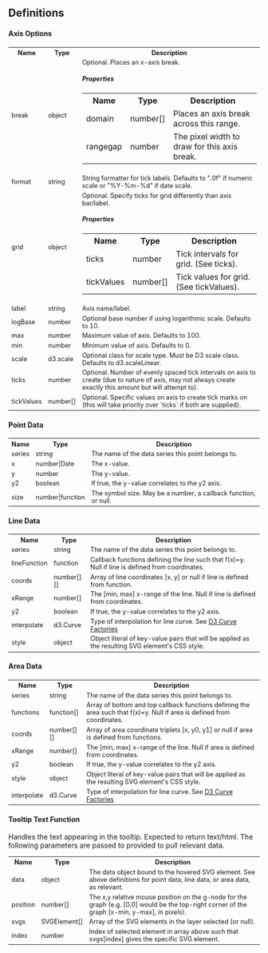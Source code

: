 ## Definitions ##

#### Axis Options ####

<table style="font-size:0.9em;">
  <tbody>
    <tr>
      <th>Name</th><th>Type</th><th>Description</th>
    </tr>
    <tr>
      <td>break</td>
      <td>object</td>
      <td>
        Optional. Places an x-axis break.
        <h5>Properties</h5>
        <table>
          <tbody>
            <tr>
              <th>Name</th><th>Type</th><th>Description</th>
            </tr>
            <tr>
              <td>domain</td><td>number[]</td><td>Places an axis break across this range.</td>
            </tr>
            <tr>
              <td>rangegap</td><td>number</td><td>The pixel width to draw for this axis break.</td>
            </tr>
          </tbody>
        </table>
      </td>
    </tr>
    <tr>
      <td>format</td><td>string</td><td>String formatter for tick labels. Defaults to ".0f" if numeric scale or "%Y-%m-%d" if date scale.</td>
    </tr>
    <tr>
      <td>grid</td>
      <td>object</td>
      <td>
        Optional. Specify ticks for grid differently than axis bar/label.
        <h5>Properties</h5>
        <table>
          <tbody>
            <tr>
              <th>Name</th><th>Type</th><th>Description</th>
            </tr>
            <tr>
              <td>ticks</td><td>number</td><td>Tick intervals for grid. (See ticks).</td>
            </tr>
            <tr>
              <td>tickValues</td><td>number[]</td><td>Tick values for grid. (See tickValues).</td>
            </tr>
          </tbody>
        </table>
      </td>
    </tr>
    <tr>
      <td>label</td><td>string</td><td>Axis name/label.</td>
    </tr>
    <tr>
      <td>logBase</td><td>number</td><td>Optional base number if using logarithmic scale. Defaults to 10.</td>
    </tr>
    <tr>
      <td>max</td><td>number</td><td>Maximum value of axis. Defaults to 100.</td>
    </tr>
    <tr>
      <td>min</td><td>number</td><td>Minimum value of axis. Defaults to 0.</td>
    </tr>
    <tr>
      <td>scale</td><td>d3.scale</td><td>Optional class for scale type. Must be D3 scale class. Defaults to d3.scaleLinear.</td>
    </tr>
    <tr>
      <td>ticks</td><td>number</td><td>Optional. Number of evenly spaced tick intervals on axis to create (due to nature of axis, may not always create exactly this amount but will attempt to).</td>
    </tr>
    <tr>
      <td>tickValues</td><td>number[]</td><td>Optional. Specific values on axis to create tick marks on (this will take priority over `ticks` if both are supplied).</td>
    </tr>
  </tbody>
</table>

#### Point Data ####

<table style="font-size:0.9em;">
  <tbody>
    <tr>
      <th>Name</th><th>Type</th><th>Description</th>
    </tr>
    <tr>
      <td>series</td><td>string</td><td>The name of the data series this point belongs to.</td>
    </tr>
    <tr>
      <td>x</td><td>number|Date</td><td>The x-value.</td>
    </tr>
    <tr>
      <td>y</td><td>number</td><td>The y-value.</td>
    </tr>
    <tr>
      <td>y2</td><td>boolean</td><td>If true, the y-value correlates to the y2 axis.</td>
    </tr>
    <tr>
      <td>size</td><td>number|function</td><td>The symbol size. May be a number, a callback function, or null.</td>
    </tr>
  </tbody>
</table>

#### Line Data ####

<table style="font-size:0.9em;">
  <tbody>
    <tr>
      <th>Name</th><th>Type</th><th>Description</th>
    </tr>
    <tr>
      <td>series</td><td>string</td><td>The name of the data series this point belongs to.</td>
    </tr>
    <tr>
      <td>lineFunction</td><td>function</td><td>Callback functions defining the line such that f(x)=y. Null if line is defined from coordinates.</td>
    </tr>
    <tr>
      <td>coords</td><td>number[][]</td><td>Array of line coordinates [x, y] or null if line is defined from function.</td>
    </tr>
    <tr>
      <td>xRange</td><td>number[]</td><td>The [min, max] x-range of the line. Null if line is defined from coordinates.</td>
    </tr>
    <tr>
      <td>y2</td><td>boolean</td><td>If true, the y-value correlates to the y2 axis.</td>
    </tr>
    <tr>
      <td>interpolate</td><td>d3.Curve</td><td>Type of interpolation for line curve. See <a href="https://github.com/d3/d3-shape#curves" target="_blank">D3 Curve Factories</a></td>
    </tr>
    <tr>
      <td>style</td><td>object</td><td>Object literal of key-value pairs that will be applied as the resulting SVG element's CSS style.</td>
    </tr>
  </tbody>
</table>


#### Area Data ####

<table style="font-size:0.9em;">
  <tbody>
    <tr>
      <th>Name</th><th>Type</th><th>Description</th>
    </tr>
    <tr>
      <td>series</td><td>string</td><td>The name of the data series this point belongs to.</td>
    </tr>
    <tr>
      <td>functions</td><td>function[]</td><td>Array of bottom and top callback functions defining the area such that f(x)=y. Null if area is defined from coordinates.</td>
    </tr>
    <tr>
      <td>coords</td><td>number[][]</td><td>Array of area coordinate triplets [x, y0, y1] or null if area is defined from functions.</td>
    </tr>
    <tr>
      <td>xRange</td><td>number[]</td><td>The [min, max] x-range of the line. Null if area is defined from coordinates.</td>
    </tr>
    <tr>
      <td>y2</td><td>boolean</td><td>If true, the y-value correlates to the y2 axis.</td>
    </tr>
    <tr>
      <td>style</td><td>object</td><td>Object literal of key-value pairs that will be applied as the resulting SVG element's CSS style.</td>
    </tr>
    <tr>
      <td>interpolate</td><td>d3.Curve</td><td>Type of interpolation for line curve. See <a href="https://github.com/d3/d3-shape#curves" target="_blank">D3 Curve Factories</a></td>
    </tr>
  </tbody>
</table>

#### Tooltip Text Function ####

Handles the text appearing in the tooltip. Expected to return text/html. The following parameters are passed to provided to pull relevant data. 

<table style="font-size:0.9em;">
  <tbody>
    <tr>
      <th>Name</th><th>Type</th><th>Description</th>
    </tr>
    <tr>
      <td>data</td><td>object</td><td>The data object bound to the hovered SVG element. See above definitions for point data, line data, or area data, as relevant.</td>
    </tr>
    <tr>
      <td>position</td><td>number[]</td><td>The x,y relative mouse position on the g-node for the graph (e.g. [0,0] would be the top-right corner of the graph [x-min, y-max], in pixels).</td>
    </tr>
    <tr>
      <td>svgs</td><td>SVGElement[]</td><td>Array of the SVG elements in the layer selected (or null).</td>
    </tr>
    <tr>
      <td>index</td><td>number</td><td>Index of selected element in array above such that svgs[index] gives the specific SVG element.</td>
    </tr>
  </tbody>
</table>
